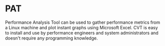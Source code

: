PAT
===

Performance Analysis Tool can be used to gather performance metrics from a Linux machine and plot instant graphs using Microsoft Excel. CVT is easy to install and use by performance engineers and system administrators and doesn't require any programming knowledge.

